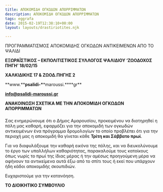 ```yaml
---
title: ΑΠΟΚΟΜΙΔΗ ΟΓΚΩΔΩΝ ΑΠΟΡΡΙΜΜΑΤΩΝ
description: ΑΠΟΚΟΜΙΔΗ ΟΓΚΩΔΩΝ ΑΠΟΡΡΙΜΜΑΤΩΝ
tags: eggrafa
date: 2015-02-19T12:38:10+00:00
layout: layouts/drastiriotites.njk

---
```


ΠΡΟΓΡΑΜΜΑΤΙΣΜΟΣ ΑΠΟΚΟΜΙΔΗΣ ΟΓΚΩΔΩΝ ΑΝΤΙΚΕΙΜΕΝΩΝ ΑΠΟ ΤΟ ΨΑΛΙΔΙ

<!-- excerpt -->

**ΕΞΩΡΑΪΣΤΙΚΟΣ – ΕΚΠΟΛΙΤΙΣΤΙΚΟΣ ΣΥΛΛΟΓΟΣ ΨΑΛΙΔΙΟΥ ‘ΖΩΟΔΟΧΟΣ ΠΗΓΗ’ 18/02/15**

**ΧΑΛΚΙΔΙΚΗΣ 17 &amp; ΖΩΟΔ.ΠΗΓΗΣ 2**

**www.\*\***psalidi-\***\*maroussi.\*\***gr\*\*

**info@psalidi-maroussi.gr**

**ΑΝΑΚΟΙΝΩΣΗ ΣΧΕΤΙΚΑ ΜΕ ΤΗΝ** **ΑΠΟΚΟΜΙΔΗ ΟΓΚΩΔΩΝ ΑΠΟΡΡΙΜΜΑΤΩΝ**

###

Σας ενημερώνουμε ότι ο Δήμος Αμαρουσίου, προκειμένου να διατηρηθεί η πόλη μας καθαρή, εφαρμόζει για την αποκομιδή των ογκωδών αντικειμένων ένα πρόγραμμα δρομολογίων το οποίο προβλέπει ότι για την περιοχή μας η αποκομιδή θα γίνεται κάθε **Τρίτη και Σάββατο πρωί**.

Για να διαφυλάξουμε την καθαρή εικόνα της πόλης, και να διευκολύνουμε το έργο των υπαλλήλων καθαριότητας, παρακαλούμε τους κατοίκους όπως νωρίς το πρωί της ίδιας μέρας ή την αμέσως προηγούμενη μέρα να αφήνουν τα αντικείμενα αυτά έξω από το σπίτι τους ή εκεί που υπάρχουν ήδη κάδοι αποκομιδής σκουπιδιών.

Ευχαριστούμε για την κατανόηση.

**ΤΟ ΔΙΟΙΚΗΤΙΚΟ ΣΥΜΒΟΥΛΙΟ**
